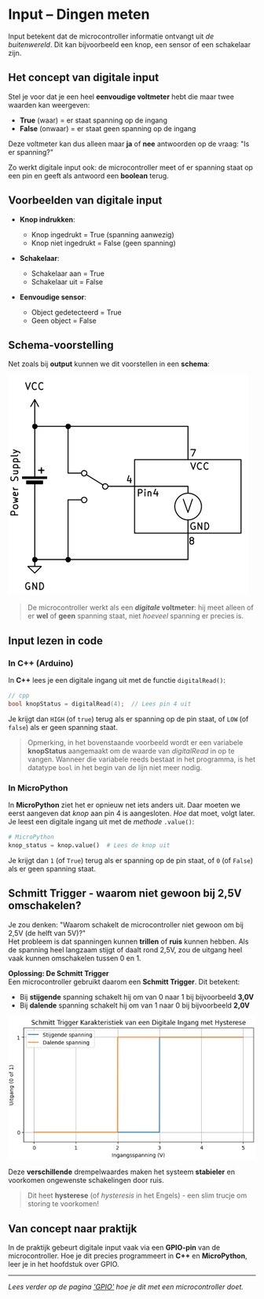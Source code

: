# Input – Dingen meten

Input betekent dat de microcontroller informatie ontvangt uit *de buitenwereld*. Dit kan bijvoorbeeld een knop, een sensor of een schakelaar zijn.

## Het concept van digitale input

Stel je voor dat je een heel **eenvoudige voltmeter** hebt die maar twee waarden kan weergeven:

- **True** (waar) = er staat spanning op de ingang
- **False** (onwaar) = er staat geen spanning op de ingang

Deze voltmeter kan dus alleen maar **ja** of **nee** antwoorden op de vraag: "Is er spanning?"

Zo werkt digitale input ook: de microcontroller meet of er spanning staat op een pin en geeft als antwoord een **boolean** terug.

## Voorbeelden van digitale input

- **Knop indrukken**: 
  - Knop ingedrukt = True (spanning aanwezig)
  - Knop niet ingedrukt = False (geen spanning)

- **Schakelaar**:
  - Schakelaar aan = True 
  - Schakelaar uit = False

- **Eenvoudige sensor**:
  - Object gedetecteerd = True
  - Geen object = False

## Schema-voorstelling

Net zoals bij **output** kunnen we dit voorstellen in een **schema**:

![Input schema](img/ac_input_dt.png)

> De microcontroller werkt als een ***digitale* voltmeter**: hij meet alleen of er **wel** of **geen** spanning staat, niet *hoeveel* spanning er precies is.

## Input lezen in code

### In C++ (Arduino)

In **C++** lees je een digitale ingang uit met de functie `digitalRead()`:

```cpp
// cpp
bool knopStatus = digitalRead(4);  // Lees pin 4 uit
```
Je krijgt dan `HIGH` (of `true`) terug als er spanning op de pin staat, of `LOW` (of `false`) als er geen spanning staat.

> Opmerking, in het bovenstaande voorbeeld wordt er een variabele **knopStatus** aangemaakt om de waarde van *digitalRead* in op te vangen. Wanneer die variabele reeds bestaat in het programma, is het datatype `bool` in het begin van de lijn niet meer nodig.

### In MicroPython

In **MicroPython** ziet het er opnieuw net iets anders uit. Daar moeten we eerst aangeven dat *knop* aan pin 4 is aangesloten. *Hoe* dat moet, volgt later. Je leest een digitale ingang uit met de *methode* `.value()`:

```python
# MicroPython
knop_status = knop.value()  # Lees de knop uit
```
Je krijgt dan `1` (of `True`) terug als er spanning op de pin staat, of `0` (of `False`) als er geen spanning staat.

## Schmitt Trigger - waarom niet gewoon bij 2,5V omschakelen?

Je zou denken: "Waarom schakelt de microcontroller niet gewoon om bij 2,5V (de helft van 5V)?"  
Het probleem is dat spanningen kunnen **trillen** of **ruis** kunnen hebben. Als de spanning heel langzaam stijgt of daalt rond 2,5V, zou de uitgang heel vaak kunnen omschakelen tussen 0 en 1.

**Oplossing: De Schmitt Trigger**  
Een microcontroller gebruikt daarom een **Schmitt Trigger**. Dit betekent:
- Bij **stijgende** spanning schakelt hij om van 0 naar 1 bij bijvoorbeeld **3,0V**
- Bij **dalende** spanning schakelt hij om van 1 naar 0 bij bijvoorbeeld **2,0V**

![Schmitt Trigger diagram](img/ac_schmitt_trigger_input.png)

Deze **verschillende** drempelwaardes maken het systeem **stabieler** en voorkomen ongewenste schakelingen door ruis.

> Dit heet **hysterese** (of *hysteresis* in het Engels) - een slim trucje om storing te voorkomen!

## Van concept naar praktijk

In de praktijk gebeurt digitale input vaak via een **GPIO-pin** van de microcontroller. Hoe je dit precies programmeert in **C++** en **MicroPython**, leer je in het hoofdstuk over GPIO.

---

*Lees verder op de pagina ['GPIO'](gpio.md) hoe je dit met een microcontroller doet.*